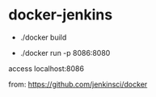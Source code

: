 # docker-jenkins


* ./docker build

* ./docker run -p 8086:8080

access localhost:8086


from: https://github.com/jenkinsci/docker
